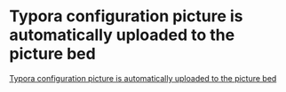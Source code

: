 # Typora configuration picture is automatically uploaded to the picture bed
[Typora configuration picture is automatically uploaded to the picture bed](https://aiwithcloud.com/2022/09/19/typora_configuration_picture_is_automatically_uploaded_to_the_picture_bed/)